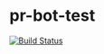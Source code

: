 pr-bot-test
====
[![Build Status](https://travis-ci.org/oroce/pr-bot-test.svg)](https://travis-ci.org/oroce/pr-bot-test)
